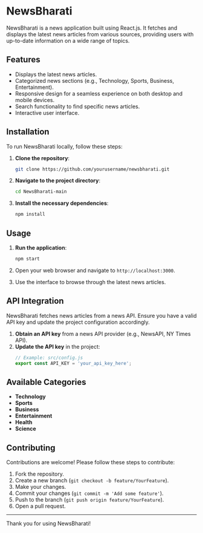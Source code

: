 # NewsBharati

NewsBharati is a news application built using React.js. It fetches and displays the latest news articles from various sources, providing users with up-to-date information on a wide range of topics.

## Features

- Displays the latest news articles.
- Categorized news sections (e.g., Technology, Sports, Business, Entertainment).
- Responsive design for a seamless experience on both desktop and mobile devices.
- Search functionality to find specific news articles.
- Interactive user interface.

## Installation

To run NewsBharati locally, follow these steps:

1. **Clone the repository**:
   ```sh
   git clone https://github.com/yourusername/newsbharati.git
   ```
2. **Navigate to the project directory**:
   ```sh
   cd NewsBharati-main
   ```
3. **Install the necessary dependencies**:
   ```sh
   npm install
   ```

## Usage

1. **Run the application**:
   ```sh
   npm start
   ```
2. Open your web browser and navigate to `http://localhost:3000`.

3. Use the interface to browse through the latest news articles.

## API Integration

NewsBharati fetches news articles from a news API. Ensure you have a valid API key and update the project configuration accordingly.

1. **Obtain an API key** from a news API provider (e.g., NewsAPI, NY Times API).
2. **Update the API key** in the project:
   ```js
   // Example: src/config.js
   export const API_KEY = 'your_api_key_here';
   ```

## Available Categories

- **Technology**
- **Sports**
- **Business**
- **Entertainment**
- **Health**
- **Science**

## Contributing

Contributions are welcome! Please follow these steps to contribute:

1. Fork the repository.
2. Create a new branch (`git checkout -b feature/YourFeature`).
3. Make your changes.
4. Commit your changes (`git commit -m 'Add some feature'`).
5. Push to the branch (`git push origin feature/YourFeature`).
6. Open a pull request.

---

Thank you for using NewsBharati!
